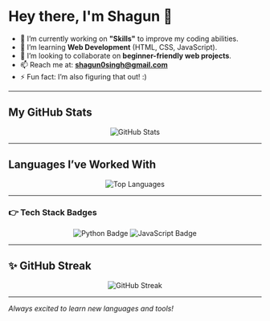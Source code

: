 # Hey there, I'm Shagun 👋
- 🔭 I’m currently working on **"Skills"** to improve my coding abilities.
- 🌱 I’m learning **Web Development** (HTML, CSS, JavaScript).
- 👯 I’m looking to collaborate on **beginner-friendly web projects**.
- 📫 Reach me at: **shagun0singh@gmail.com**
- ⚡ Fun fact: I’m also figuring that out! :)

  
---


## My GitHub Stats
<p align="center">
  <img src="https://github-readme-stats.vercel.app/api?username=shagun0singh&show_icons=true&theme=radical" alt="GitHub Stats" />
</p>

---

## Languages I’ve Worked With
<p align="center">
  <img src="https://github-readme-stats.vercel.app/api/top-langs/?username=shagun0singh&layout=compact&theme=dracula" alt="Top Languages" />
</p>

---

### 👉 Tech Stack Badges
<p align="center">
  <img src="https://img.shields.io/badge/Python-3776AB?style=for-the-badge&logo=python&logoColor=white" alt="Python Badge" />
  <img src="https://img.shields.io/badge/JavaScript-F7DF1E?style=for-the-badge&logo=javascript&logoColor=black" alt="JavaScript Badge" />
</p>

---

## ✨ GitHub Streak
<p align="center">
  <img src="https://github-readme-streak-stats.herokuapp.com/?user=shagun0singh&theme=dark" alt="GitHub Streak" />
</p>

---

*Always excited to learn new languages and tools!* 

